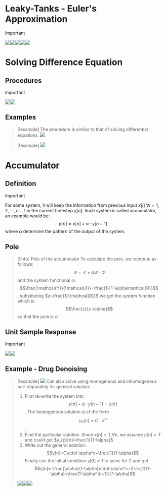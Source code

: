 # Leaky-Tanks - Euler's Approximation
> [!important]
> ![](Difference_Equations.assets/image-20240624091201794.png)![](Difference_Equations.assets/image-20240624091210844.png)![](Difference_Equations.assets/image-20240624091222681.png)![](Difference_Equations.assets/image-20240624091235097.png)![](Difference_Equations.assets/image-20240624091242348.png)












# Solving Difference Equation
## Procedures
> [!important]
> ![](Difference_Equations.assets/image-20240921101653934.png)![](Difference_Equations.assets/image-20240921101702418.png)





## Examples
> [!example]
> The procedure is similar to that of solving differential equations.
> ![](Difference_Equations.assets/image-20240420170132096.png)

> [!example]
> ![](Difference_Equations.assets/image-20240921101723913.png)




# Accumulator
## Definition
> [!important]
> For some system, it will keep the information from previous input $x[i]~\forall i=1,2,\cdots, n-1$ in the current timestep $y[n]$. Such system is called accumulator, an example would be:
> $$y[n]=x[n]+\alpha \cdot y[n-1]$$ where $\alpha$ determine the pattern of the output of the system.


## Pole
> [!info] Pole of the accumulator
> To calculate the pole, we compute as follows:
> $$\mathcal{Y}=\mathcal{X}+\alpha \mathcal{R}\cdot \mathcal{Y}$$ and the system functional is:
> $$\frac{\mathcal{Y}}{\mathcal{X}}=\frac{1}{1-\alpha\mathcal{R}}$$, substituting $z=\frac{1}{\mathcal{R}}$ we get the system function which is:
> $$\frac{z}{z-\alpha}$$ so that the pole is $\alpha$



## Unit Sample Response
> [!important]
> ![](Difference_Equations.assets/image-20240623214913792.png)![](Difference_Equations.assets/image-20240623214905655.png)


## Example - Drug Denoising
> [!example]
> ![](Difference_Equations.assets/image-20240623220014245.png)
> Can also solve using homogenous and inhomogenous part separately for general solution:
> 1. First re-write the system into $$y[n]-\alpha\cdot y[n-1]=x[n]$$. The homogenous solution is of the form $$y_{h}[n]=C\cdot \alpha^n$$.
> 2. Find the particular solution. Since $x[n]=1,\forall n$, we assume $y[n]=T$ and could get $y_{p}[n]=\frac{1}{1-\alpha}$.
> 3. Write out the general solution: $$y[n]=C\cdot \alpha^n+\frac{1}{1-\alpha}$$
> Finally use the initial condition $y[0]=1$ to solve for $C$ and get $$y[n]=-\frac{\alpha}{1-\alpha}\cdot \alpha^n+\frac{1}{1-\alpha}=\frac{1-\alpha^{n+1}}{1-\alpha}$$
>
> ![](Difference_Equations.assets/image-20240623223043777.png)![](Difference_Equations.assets/image-20240623223055599.png)![](Difference_Equations.assets/image-20240623223102712.png)











